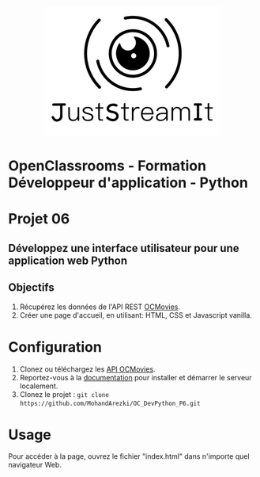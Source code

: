 
<p align="center">
  <img src="./assets/images/logo_black.png">
</p>

# OpenClassrooms - Formation Développeur d'application - Python
# Projet 06
## Développez une interface utilisateur pour une application web Python

## Objectifs

 1. Récupérez les données de l'API REST [OCMovies](https://github.com/OpenClassrooms-Student-Center/OCMovies-API-EN-FR).
 2. Créer une page d'accueil, en utilisant: HTML, CSS et Javascript vanilla.

# Configuration

 1. Clonez ou téléchargez les [API OCMovies](https://github.com/OpenClassrooms-Student-Center/OCMovies-API-EN-FR).
 2. Reportez-vous à la [documentation](https://github.com/OpenClassrooms-Student-Center/OCMovies-API-EN-FR#option-2-installation-and-execution-without-pipenv-using-venv-and-pip ) pour installer et démarrer le serveur localement.
 3. Clonez le projet :
`git clone https://github.com/MohandArezki/OC_DevPython_P6.git`

# Usage

Pour accéder à la page, ouvrez le fichier "index.html" dans n'importe quel navigateur Web.
